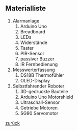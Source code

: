 ## Materialliste
1. Alarmanlage
   1. Arduino Uno
   2. Breadboard
   3. LEDs
   4. Widerstände
   5. Taster
   6. PIR-Sensor
   7. passiver Buzzer
   8. IR Fernbedienung
2. Messwerterfassung
   1. DS18B Thermofühler
   2. OLED-Display
3. Selbstfahrender Roboter
   1. 3D-gedruckte Bauteile
   2. Arduino Uno Motorshield
   3. Ultraschall-Sensor
   4. Getriebe Motoren
   5. SG90 Servomotor  
     
       
[zurück](../index.html)